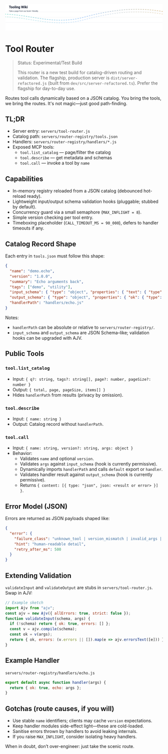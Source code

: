 <p align="center">
  <img src="../../assets/headers/animated-header-2.svg" alt="Tooling Wiki" />
</p>

# Tool Router

> Status: Experimental/Test Build
>
> This router is a new test build for catalog-driven routing and validation. The flagship, production server is `dist/server-refactored.js` (built from `dev/src/server-refactored.ts`). Prefer the flagship for day-to-day use.

Routes tool calls dynamically based on a JSON catalog. You bring the tools, we bring the routes. It's not magic—just good path-finding.

## TL;DR

- Server entry: `servers/tool-router.js`
- Catalog path: `servers/router-registry/tools.json`
- Handlers: `servers/router-registry/handlers/*.js`
- Exposed MCP tools:
  - `tool.list_catalog` — page/filter the catalog
  - `tool.describe` — get metadata and schemas
  - `tool.call` — invoke a tool by `name`

## Capabilities

- In-memory registry reloaded from a JSON catalog (debounced hot-reload ready).
- Lightweight input/output schema validation hooks (pluggable; stubbed by default).
- Concurrency guard via a small semaphore (`MAX_INFLIGHT = 8`).
- Simple version checking per tool entry.
- Timeboxing placeholder (`CALL_TIMEOUT_MS = 90_000`), defers to handler timeouts if any.

## Catalog Record Shape

Each entry in `tools.json` must follow this shape:

```json
{
  "name": "demo.echo",
  "version": "1.0.0",
  "summary": "Echo arguments back",
  "tags": ["demo", "utility"],
  "input_schema": { "type": "object", "properties": { "text": { "type": "string" } }, "required": ["text"] },
  "output_schema": { "type": "object", "properties": { "ok": { "type": "boolean" }, "echo": { "type": "object" } }, "required": ["ok", "echo"] },
  "handlerPath": "handlers/echo.js"
}
```

Notes:

- `handlerPath` can be absolute or relative to `servers/router-registry/`.
- `input_schema` and `output_schema` are JSON Schema–like; validation hooks can be upgraded with AJV.

## Public Tools

### `tool.list_catalog`

- Input: `{ q?: string, tags?: string[], page?: number, pageSize?: number }`
- Output: `{ total, page, pageSize, items[] }`
- Hides `handlerPath` from results (privacy by omission).

### `tool.describe`

- Input: `{ name: string }`
- Output: Catalog record without `handlerPath`.

### `tool.call`

- Input: `{ name: string, version?: string, args: object }`
- Behavior:
  - Validates `name` and optional `version`.
  - Validates `args` against `input_schema` (hook is currently permissive).
  - Dynamically imports `handlerPath` and calls `default` export or `handler`.
  - Validates handler result against `output_schema` (hook is currently permissive).
  - Returns `{ content: [{ type: "json", json: <result or error> }] }`.

## Error Model (JSON)

Errors are returned as JSON payloads shaped like:

```json
{
  "error": {
    "failure_class": "unknown_tool | version_mismatch | invalid_args | handler_error | invalid_output | overloaded",
    "hint": "human-readable detail",
    "retry_after_ms": 500
  }
}
```

## Extending Validation

`validateInput` and `validateOutput` are stubs in `servers/tool-router.js`. Swap in AJV:

```js
// Example sketch
import Ajv from "ajv";
const ajv = new Ajv({ allErrors: true, strict: false });
function validateInput(schema, args) {
  if (!schema) return { ok: true, errors: [] };
  const v = ajv.compile(schema);
  const ok = v(args);
  return { ok, errors: (v.errors || []).map(e => ajv.errorsText([e])) };
}
```

## Example Handler

`servers/router-registry/handlers/echo.js`

```js
export default async function handler(args) {
  return { ok: true, echo: args };
}
```

## Gotchas (route causes, if you will)

- Use stable `name` identifiers; clients may cache `version` expectations.
- Keep handler modules side-effect light—these are cold-loaded.
- Sanitise errors thrown by handlers to avoid leaking internals.
- If you raise `MAX_INFLIGHT`, consider isolating heavy handlers.

When in doubt, don’t over-engineer: just take the scenic route.
